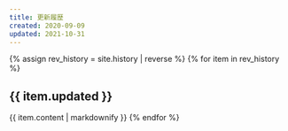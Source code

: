 ```yaml
---
title: 更新履歴
created: 2020-09-09
updated: 2021-10-31
---
```

{% assign rev_history = site.history | reverse %}
{% for item in rev_history %}
## <a name="{{ item.updated }}">{{ item.updated }}</a>
{{ item.content | markdownify }}
{% endfor %}
